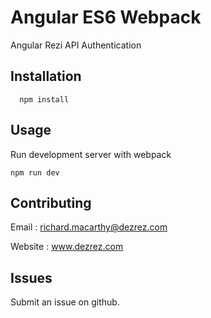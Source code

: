 # Angular ES6 Webpack 
Angular Rezi API Authentication

## Installation

```
  npm install 
```

## Usage

Run development server with webpack

```
npm run dev
```

## Contributing

Email : richard.macarthy@dezrez.com

Website : www.dezrez.com

## Issues

Submit an issue on github.
